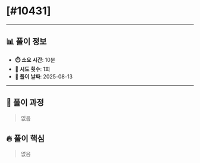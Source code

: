 # [#10431]

---

## 📊 풀이 정보

- **⏱️ 소요 시간**: 10분
- **🔄 시도 횟수**: 1회
- **📅 풀이 날짜**: 2025-08-13

---

## 💭 풀이 과정

> 없음

## 🔥 풀이 핵심

> 없음


